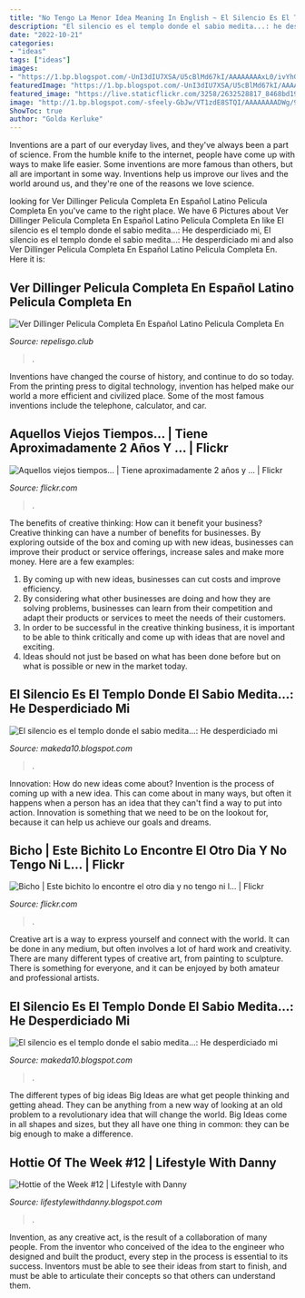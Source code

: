 ```yaml
---
title: "No Tengo La Menor Idea Meaning In English ~ El Silencio Es El Templo Donde El Sabio Medita...: He Desperdiciado Mi"
description: "El silencio es el templo donde el sabio medita...: he desperdiciado mi"
date: "2022-10-21"
categories:
- "ideas"
tags: ["ideas"]
images:
- "https://1.bp.blogspot.com/-UnI3dIU7XSA/U5cBlMd67kI/AAAAAAAAxL0/ivYhGcxcMZo/s1600/10300796_586659881449485_2011234179070980756_n.jpg"
featuredImage: "https://1.bp.blogspot.com/-UnI3dIU7XSA/U5cBlMd67kI/AAAAAAAAxL0/ivYhGcxcMZo/s1600/10300796_586659881449485_2011234179070980756_n.jpg"
featured_image: "https://live.staticflickr.com/3258/2632528817_8468bd1972_z.jpg"
image: "http://1.bp.blogspot.com/-sfeely-GbJw/VT1zdE8STQI/AAAAAAAADWg/920Gh9s_Wuk/s1600/Emilia-clarke2.jpg"
ShowToc: true
author: "Golda Kerluke"
---
```



Inventions are a part of our everyday lives, and they've always been a part of science. From the humble knife to the internet, people have come up with ways to make life easier. Some inventions are more famous than others, but all are important in some way. Inventions help us improve our lives and the world around us, and they're one of the reasons we love science.

	

		
looking for Ver Dillinger Pelicula Completa En Español Latino Pelicula Completa En you've came to the right place. We have 6 Pictures about Ver Dillinger Pelicula Completa En Español Latino Pelicula Completa En like El silencio es el templo donde el sabio medita...: He desperdiciado mi, El silencio es el templo donde el sabio medita...: He desperdiciado mi and also Ver Dillinger Pelicula Completa En Español Latino Pelicula Completa En. Here it is:
		
    
## Ver Dillinger Pelicula Completa En Español Latino Pelicula Completa En

<img loading=lazy src="http://image.tmdb.org/t/p/w1280/vaBKfnRfXrkHopCNEtbjrdFsQQg.jpg" onerror="this.onerror=null;this.src='https://tse1.mm.bing.net/th?id=OIP.856XcC4HGsELkMp-HSeh2wHaLP&amp;pid=15.1';" alt="Ver Dillinger Pelicula Completa En Español Latino Pelicula Completa En">

_Source: repelisgo.club_

>. 

	

Inventions have changed the course of history, and continue to do so today. From the printing press to digital technology, invention has helped make our world a more efficient and civilized place. Some of the most famous inventions include the telephone, calculator, and car.

    
## Aquellos Viejos Tiempos... | Tiene Aproximadamente 2 Años Y … | Flickr

<img loading=lazy src="https://live.staticflickr.com/3258/2632528817_8468bd1972_z.jpg" onerror="this.onerror=null;this.src='https://tse2.mm.bing.net/th?id=OIP.YiwlZiIktPAgvlAK_2BFNQHaFj&amp;pid=15.1';" alt="Aquellos viejos tiempos... | Tiene aproximadamente 2 años y … | Flickr">

_Source: flickr.com_

>. 

	

The benefits of creative thinking: How can it benefit your business?
Creative thinking can have a number of benefits for businesses. By exploring outside of the box and coming up with new ideas, businesses can improve their product or service offerings, increase sales and make more money. Here are a few examples:
1. By coming up with new ideas, businesses can cut costs and improve efficiency.
2. By considering what other businesses are doing and how they are solving problems, businesses can learn from their competition and adapt their products or services to meet the needs of their customers.
3. In order to be successful in the creative thinking business, it is important to be able to think critically and come up with ideas that are novel and exciting.
4. Ideas should not just be based on what has been done before but on what is possible or new in the market today.

    
## El Silencio Es El Templo Donde El Sabio Medita...: He Desperdiciado Mi

<img loading=lazy src="https://1.bp.blogspot.com/-UnI3dIU7XSA/U5cBlMd67kI/AAAAAAAAxL0/ivYhGcxcMZo/s1600/10300796_586659881449485_2011234179070980756_n.jpg" onerror="this.onerror=null;this.src='https://tse2.mm.bing.net/th?id=OIP.CkpgH1wzgFi1ctvEVl7aOwHaDE&amp;pid=15.1';" alt="El silencio es el templo donde el sabio medita...: He desperdiciado mi">

_Source: makeda10.blogspot.com_

>. 

	

Innovation: How do new ideas come about?
Invention is the process of coming up with a new idea. This can come about in many ways, but often it happens when a person has an idea that they can't find a way to put into action. Innovation is something that we need to be on the lookout for, because it can help us achieve our goals and dreams.

    
## Bicho | Este Bichito Lo Encontre El Otro Dia Y No Tengo Ni L… | Flickr

<img loading=lazy src="https://live.staticflickr.com/3413/3610282209_7d2304c5bb_b.jpg" onerror="this.onerror=null;this.src='https://tse3.mm.bing.net/th?id=OIP.TXQPhzisuAog94CGGCHsPQHaDr&amp;pid=15.1';" alt="Bicho | Este bichito lo encontre el otro dia y no tengo ni l… | Flickr">

_Source: flickr.com_

>. 

	

Creative art is a way to express yourself and connect with the world. It can be done in any medium, but often involves a lot of hard work and creativity. There are many different types of creative art, from painting to sculpture. There is something for everyone, and it can be enjoyed by both amateur and professional artists.

    
## El Silencio Es El Templo Donde El Sabio Medita...: He Desperdiciado Mi

<img loading=lazy src="https://1.bp.blogspot.com/-9Lsv6gg81-E/U5cCdQjGSQI/AAAAAAAAxM8/z0qS7hT33_A/s1600/-gPIH5-y49eBy3l6hzt7NlxF8wF7WgU9APTqdFuB9KDugk2eFJ5aUQ==.jpg" onerror="this.onerror=null;this.src='https://tse2.mm.bing.net/th?id=OIP.mTMPkBP7F22j8ngJkLHgjgHaLH&amp;pid=15.1';" alt="El silencio es el templo donde el sabio medita...: He desperdiciado mi">

_Source: makeda10.blogspot.com_

>. 

	

The different types of big ideas
Big Ideas are what get people thinking and getting ahead. They can be anything from a new way of looking at an old problem to a revolutionary idea that will change the world. Big Ideas come in all shapes and sizes, but they all have one thing in common: they can be big enough to make a difference.

    
## Hottie Of The Week #12 | Lifestyle With Danny

<img loading=lazy src="http://1.bp.blogspot.com/-sfeely-GbJw/VT1zdE8STQI/AAAAAAAADWg/920Gh9s_Wuk/s1600/Emilia-clarke2.jpg" onerror="this.onerror=null;this.src='https://tse2.mm.bing.net/th?id=OIP.tcheTbOn_WHk0VJwo_hR2AHaH8&amp;pid=15.1';" alt="Hottie of the Week #12 | Lifestyle with Danny">

_Source: lifestylewithdanny.blogspot.com_

>. 

	

Invention, as any creative act, is the result of a collaboration of many people. From the inventor who conceived of the idea to the engineer who designed and built the product, every step in the process is essential to its success. Inventors must be able to see their ideas from start to finish, and must be able to articulate their concepts so that others can understand them.

